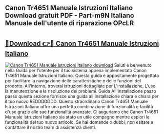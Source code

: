 ## Canon Tr4651 Manuale Istruzioni Italiano Download gratuit PDF - Part-m9N Italiano Manuale dell'utente di riparazione OPcLR

# <h2><a href="http://dff3xn.blite.top/?on=Canon+Tr4651+Manuale+Istruzioni+Italiano">🔗Download 👉🔴 Canon Tr4651 Manuale Istruzioni Italiano</a></h2>

[![Canon Tr4651 Manuale Istruzioni Italiano download](https://i.imgur.com/lujVjoI.png)](http://dff3xn.blite.top/?on=Canon+Tr4651+Manuale+Istruzioni+Italiano)
Saluti e benvenuto nella Guida per l'utente per il tuo sistema appena implementato Canon Tr4651 Manuale Istruzioni Italiano. Questa guida è appositamente progettata per facilitare la navigazione delle caratteristiche e delle funzioni del prodotto. All'interno, troverai istruzioni dettagliate per L'installazione, L'uso, la manutenzione e la risoluzione dei problemi. Guida All'installazione passo passo questa sezione fornisce una guida all'installazione chiara e chiara per il tuo nuovo REDDDDDDD. Questo straordinario Canon Tr4651 Manuale Istruzioni Italiano offre una perfetta combinazione di funzionalità e facilità d'uso grazie alle sue funzionalità avanzate. Ci auguriamo che Canon Tr4651 Manuale Istruzioni Italiano sia stato un utile compagno mentre esplori le funzionalità del tuo nuovo articolo. Se hai domande o dubbi, non esitare a contattare il nostro team di assistenza clienti.

